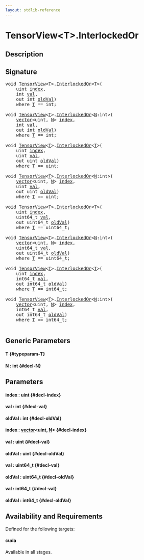 ```yaml
---
layout: stdlib-reference
---
```


# TensorView\<T\>\.InterlockedOr

## Description





## Signature 

<pre>
<span class="code_keyword">void</span> <a href="/stdlib-reference/types/tensorview-06/index" class="code_type">TensorView</a>&lt;<a href="/stdlib-reference/types/tensorview-06/interlockedor-0b#typeparam-T" class="code_type">T</a>&gt;.<a href="/stdlib-reference/types/tensorview-06/interlockedor-0b">InterlockedOr</a>&lt;<a href="/stdlib-reference/types/tensorview-06/interlockedor-0b#typeparam-T" class="code_type">T</a>&gt;(
    <span class="code_keyword">uint</span> <a href="/stdlib-reference/types/tensorview-06/interlockedor-0b#decl-index" class="code_param">index</a>,
    <span class="code_keyword">int</span> <a href="/stdlib-reference/types/tensorview-06/interlockedor-0b#decl-val" class="code_param">val</a>,
    <span class="code_keyword">out</span> <span class="code_keyword">int</span> <a href="/stdlib-reference/types/tensorview-06/interlockedor-0b#decl-oldVal" class="code_param">oldVal</a>)
    <span class='code_keyword'>where</span> <a href="/stdlib-reference/types/tensorview-06/interlockedor-0b#typeparam-T" class="code_type">T</a> == <span class="code_keyword">int</span>;

<span class="code_keyword">void</span> <a href="/stdlib-reference/types/tensorview-06/index" class="code_type">TensorView</a>&lt;<a href="/stdlib-reference/types/tensorview-06/interlockedor-0b#typeparam-T" class="code_type">T</a>&gt;.<a href="/stdlib-reference/types/tensorview-06/interlockedor-0b">InterlockedOr</a>&lt;<a href="/stdlib-reference/types/tensorview-06/interlockedor-0b#decl-N" class="code_var">N</a>:<span class="code_keyword">int</span>&gt;(
    <a href="/stdlib-reference/types/vector/index" class="code_type">vector</a>&lt;<span class="code_keyword">uint</span>, <a href="/stdlib-reference/types/tensorview-06/interlockedor-0b#decl-N" class="code_var">N</a>&gt; <a href="/stdlib-reference/types/tensorview-06/interlockedor-0b#decl-index" class="code_param">index</a>,
    <span class="code_keyword">int</span> <a href="/stdlib-reference/types/tensorview-06/interlockedor-0b#decl-val" class="code_param">val</a>,
    <span class="code_keyword">out</span> <span class="code_keyword">int</span> <a href="/stdlib-reference/types/tensorview-06/interlockedor-0b#decl-oldVal" class="code_param">oldVal</a>)
    <span class='code_keyword'>where</span> <a href="/stdlib-reference/types/tensorview-06/interlockedor-0b#typeparam-T" class="code_type">T</a> == <span class="code_keyword">int</span>;

<span class="code_keyword">void</span> <a href="/stdlib-reference/types/tensorview-06/index" class="code_type">TensorView</a>&lt;<a href="/stdlib-reference/types/tensorview-06/interlockedor-0b#typeparam-T" class="code_type">T</a>&gt;.<a href="/stdlib-reference/types/tensorview-06/interlockedor-0b">InterlockedOr</a>&lt;<a href="/stdlib-reference/types/tensorview-06/interlockedor-0b#typeparam-T" class="code_type">T</a>&gt;(
    <span class="code_keyword">uint</span> <a href="/stdlib-reference/types/tensorview-06/interlockedor-0b#decl-index" class="code_param">index</a>,
    <span class="code_keyword">uint</span> <a href="/stdlib-reference/types/tensorview-06/interlockedor-0b#decl-val" class="code_param">val</a>,
    <span class="code_keyword">out</span> <span class="code_keyword">uint</span> <a href="/stdlib-reference/types/tensorview-06/interlockedor-0b#decl-oldVal" class="code_param">oldVal</a>)
    <span class='code_keyword'>where</span> <a href="/stdlib-reference/types/tensorview-06/interlockedor-0b#typeparam-T" class="code_type">T</a> == <span class="code_keyword">uint</span>;

<span class="code_keyword">void</span> <a href="/stdlib-reference/types/tensorview-06/index" class="code_type">TensorView</a>&lt;<a href="/stdlib-reference/types/tensorview-06/interlockedor-0b#typeparam-T" class="code_type">T</a>&gt;.<a href="/stdlib-reference/types/tensorview-06/interlockedor-0b">InterlockedOr</a>&lt;<a href="/stdlib-reference/types/tensorview-06/interlockedor-0b#decl-N" class="code_var">N</a>:<span class="code_keyword">int</span>&gt;(
    <a href="/stdlib-reference/types/vector/index" class="code_type">vector</a>&lt;<span class="code_keyword">uint</span>, <a href="/stdlib-reference/types/tensorview-06/interlockedor-0b#decl-N" class="code_var">N</a>&gt; <a href="/stdlib-reference/types/tensorview-06/interlockedor-0b#decl-index" class="code_param">index</a>,
    <span class="code_keyword">uint</span> <a href="/stdlib-reference/types/tensorview-06/interlockedor-0b#decl-val" class="code_param">val</a>,
    <span class="code_keyword">out</span> <span class="code_keyword">uint</span> <a href="/stdlib-reference/types/tensorview-06/interlockedor-0b#decl-oldVal" class="code_param">oldVal</a>)
    <span class='code_keyword'>where</span> <a href="/stdlib-reference/types/tensorview-06/interlockedor-0b#typeparam-T" class="code_type">T</a> == <span class="code_keyword">uint</span>;

<span class="code_keyword">void</span> <a href="/stdlib-reference/types/tensorview-06/index" class="code_type">TensorView</a>&lt;<a href="/stdlib-reference/types/tensorview-06/interlockedor-0b#typeparam-T" class="code_type">T</a>&gt;.<a href="/stdlib-reference/types/tensorview-06/interlockedor-0b">InterlockedOr</a>&lt;<a href="/stdlib-reference/types/tensorview-06/interlockedor-0b#typeparam-T" class="code_type">T</a>&gt;(
    <span class="code_keyword">uint</span> <a href="/stdlib-reference/types/tensorview-06/interlockedor-0b#decl-index" class="code_param">index</a>,
    uint64_t <a href="/stdlib-reference/types/tensorview-06/interlockedor-0b#decl-val" class="code_param">val</a>,
    <span class="code_keyword">out</span> uint64_t <a href="/stdlib-reference/types/tensorview-06/interlockedor-0b#decl-oldVal" class="code_param">oldVal</a>)
    <span class='code_keyword'>where</span> <a href="/stdlib-reference/types/tensorview-06/interlockedor-0b#typeparam-T" class="code_type">T</a> == uint64_t;

<span class="code_keyword">void</span> <a href="/stdlib-reference/types/tensorview-06/index" class="code_type">TensorView</a>&lt;<a href="/stdlib-reference/types/tensorview-06/interlockedor-0b#typeparam-T" class="code_type">T</a>&gt;.<a href="/stdlib-reference/types/tensorview-06/interlockedor-0b">InterlockedOr</a>&lt;<a href="/stdlib-reference/types/tensorview-06/interlockedor-0b#decl-N" class="code_var">N</a>:<span class="code_keyword">int</span>&gt;(
    <a href="/stdlib-reference/types/vector/index" class="code_type">vector</a>&lt;<span class="code_keyword">uint</span>, <a href="/stdlib-reference/types/tensorview-06/interlockedor-0b#decl-N" class="code_var">N</a>&gt; <a href="/stdlib-reference/types/tensorview-06/interlockedor-0b#decl-index" class="code_param">index</a>,
    uint64_t <a href="/stdlib-reference/types/tensorview-06/interlockedor-0b#decl-val" class="code_param">val</a>,
    <span class="code_keyword">out</span> uint64_t <a href="/stdlib-reference/types/tensorview-06/interlockedor-0b#decl-oldVal" class="code_param">oldVal</a>)
    <span class='code_keyword'>where</span> <a href="/stdlib-reference/types/tensorview-06/interlockedor-0b#typeparam-T" class="code_type">T</a> == uint64_t;

<span class="code_keyword">void</span> <a href="/stdlib-reference/types/tensorview-06/index" class="code_type">TensorView</a>&lt;<a href="/stdlib-reference/types/tensorview-06/interlockedor-0b#typeparam-T" class="code_type">T</a>&gt;.<a href="/stdlib-reference/types/tensorview-06/interlockedor-0b">InterlockedOr</a>&lt;<a href="/stdlib-reference/types/tensorview-06/interlockedor-0b#typeparam-T" class="code_type">T</a>&gt;(
    <span class="code_keyword">uint</span> <a href="/stdlib-reference/types/tensorview-06/interlockedor-0b#decl-index" class="code_param">index</a>,
    int64_t <a href="/stdlib-reference/types/tensorview-06/interlockedor-0b#decl-val" class="code_param">val</a>,
    <span class="code_keyword">out</span> int64_t <a href="/stdlib-reference/types/tensorview-06/interlockedor-0b#decl-oldVal" class="code_param">oldVal</a>)
    <span class='code_keyword'>where</span> <a href="/stdlib-reference/types/tensorview-06/interlockedor-0b#typeparam-T" class="code_type">T</a> == int64_t;

<span class="code_keyword">void</span> <a href="/stdlib-reference/types/tensorview-06/index" class="code_type">TensorView</a>&lt;<a href="/stdlib-reference/types/tensorview-06/interlockedor-0b#typeparam-T" class="code_type">T</a>&gt;.<a href="/stdlib-reference/types/tensorview-06/interlockedor-0b">InterlockedOr</a>&lt;<a href="/stdlib-reference/types/tensorview-06/interlockedor-0b#decl-N" class="code_var">N</a>:<span class="code_keyword">int</span>&gt;(
    <a href="/stdlib-reference/types/vector/index" class="code_type">vector</a>&lt;<span class="code_keyword">uint</span>, <a href="/stdlib-reference/types/tensorview-06/interlockedor-0b#decl-N" class="code_var">N</a>&gt; <a href="/stdlib-reference/types/tensorview-06/interlockedor-0b#decl-index" class="code_param">index</a>,
    int64_t <a href="/stdlib-reference/types/tensorview-06/interlockedor-0b#decl-val" class="code_param">val</a>,
    <span class="code_keyword">out</span> int64_t <a href="/stdlib-reference/types/tensorview-06/interlockedor-0b#decl-oldVal" class="code_param">oldVal</a>)
    <span class='code_keyword'>where</span> <a href="/stdlib-reference/types/tensorview-06/interlockedor-0b#typeparam-T" class="code_type">T</a> == int64_t;

</pre>

## Generic Parameters

#### T {#typeparam-T}
#### N  : int {#decl-N}

## Parameters

#### index  : uint {#decl-index}
#### val  : int {#decl-val}
#### oldVal  : int {#decl-oldVal}
#### index  : [vector](/stdlib-reference/types/vector/index)\<uint, [N](/stdlib-reference/types/vector/index#decl-N)\> {#decl-index}
#### val  : uint {#decl-val}
#### oldVal  : uint {#decl-oldVal}
#### val  : uint64\_t {#decl-val}
#### oldVal  : uint64\_t {#decl-oldVal}
#### val  : int64\_t {#decl-val}
#### oldVal  : int64\_t {#decl-oldVal}

## Availability and Requirements

Defined for the following targets:

#### cuda
Available in all stages.



